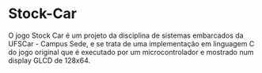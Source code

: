 # Stock-Car
O jogo Stock Car é um projeto da disciplina de sistemas embarcados da UFSCar - Campus Sede, e se trata de uma implementação em linguagem C do jogo original que é executado por um microcontrolador e mostrado num display GLCD de 128x64.
